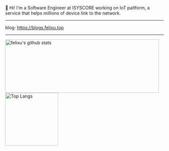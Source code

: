 👋 Hi! I'm a Software Engineer at ISYSCORE working on IoT paltform, a service that helps millions of device link to the network.

---
blog: https://blogs.felixu.top

---
<a href="https://github.com/felixu1992">
  <img align="center" src="https://github-readme-stats.vercel.app/api?username=felixu1992&hide=prs&count_private=true&show_icons=true&theme=react" alt="felixu's github stats" width="488" height="170" />
</a>
<a href="https://github.com/felixu1992">
  <img align="center" src="https://github-readme-stats.vercel.app/api/top-langs/?username=felixu1992&layout=compact&theme=react" alt="Top Langs" height="168" />
</a>

<!--
**felixu1992/felixu1992** is a ✨ _special_ ✨ repository because its `README.md` (this file) appears on your GitHub profile.

Here are some ideas to get you started:

- 🔭 I’m currently working on ...
- 🌱 I’m currently learning ...
- 👯 I’m looking to collaborate on ...
- 🤔 I’m looking for help with ...
- 💬 Ask me about ...
- 📫 How to reach me: ...
- 😄 Pronouns: ...
- ⚡ Fun fact: ...
-->
